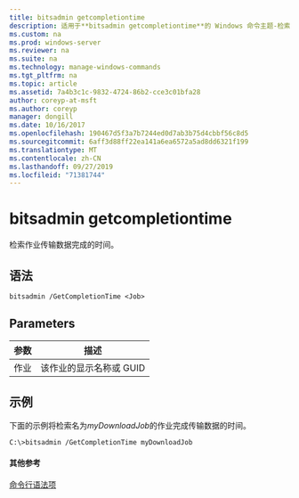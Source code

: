 ```yaml
---
title: bitsadmin getcompletiontime
description: 适用于**bitsadmin getcompletiontime**的 Windows 命令主题-检索作业传输数据完成的时间。
ms.custom: na
ms.prod: windows-server
ms.reviewer: na
ms.suite: na
ms.technology: manage-windows-commands
ms.tgt_pltfrm: na
ms.topic: article
ms.assetid: 7a4b3c1c-9832-4724-86b2-cce3c01bfa28
author: coreyp-at-msft
ms.author: coreyp
manager: dongill
ms.date: 10/16/2017
ms.openlocfilehash: 190467d5f3a7b7244ed0d7ab3b75d4cbbf56c8d5
ms.sourcegitcommit: 6aff3d88ff22ea141a6ea6572a5ad8dd6321f199
ms.translationtype: MT
ms.contentlocale: zh-CN
ms.lasthandoff: 09/27/2019
ms.locfileid: "71381744"
---
```

# <a name="bitsadmin-getcompletiontime"></a>bitsadmin getcompletiontime



检索作业传输数据完成的时间。

## <a name="syntax"></a>语法

```
bitsadmin /GetCompletionTime <Job>
```

## <a name="parameters"></a>Parameters

|参数|描述|
|---------|-----------|
|作业|该作业的显示名称或 GUID|

## <a name="BKMK_examples"></a>示例

下面的示例将检索名为*myDownloadJob*的作业完成传输数据的时间。
```
C:\>bitsadmin /GetCompletionTime myDownloadJob
```

#### <a name="additional-references"></a>其他参考

[命令行语法项](command-line-syntax-key.md)